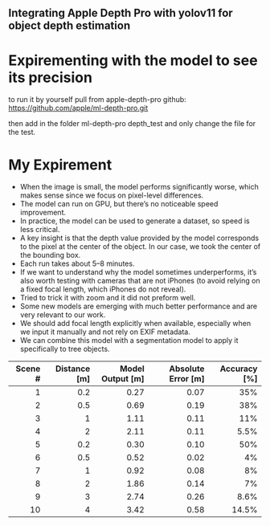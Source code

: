 ## Integrating Apple Depth Pro with yolov11 for object depth estimation
# Expirementing with the model to see its precision

to run it by yourself pull from apple-depth-pro github: https://github.com/apple/ml-depth-pro.git

then add in the folder ml-depth-pro depth_test and only change the file for the test.

# My Expirement
- When the image is small, the model performs significantly worse, which makes sense since we focus on pixel-level differences.
- The model can run on GPU, but there’s no noticeable speed improvement.
- In practice, the model can be used to generate a dataset, so speed is less critical.
- A key insight is that the depth value provided by the model corresponds to the pixel at the center of the object. In our case, we took the center of the bounding box.
- Each run takes about 5–8 minutes.
- If we want to understand why the model sometimes underperforms, it’s also worth testing with cameras that are not iPhones (to avoid relying on a fixed focal length, which iPhones do not reveal).
- Tried to trick it with zoom and it did not preform well.
- Some new models are emerging with much better performance and are very relevant to our work.
- We should add focal length explicitly when available, especially when we input it manually and not rely on EXIF metadata.
- We can combine this model with a segmentation model to apply it specifically to tree objects.

| Scene # | Distance [m] | Model Output [m] | Absolute Error [m] | Accuracy [%] |
|--------:|--------------:|------------------:|---------------------:|---------------:|
| 1       | 0.2           | 0.27              | 0.07                 | 35%            |
| 2       | 0.5           | 0.69              | 0.19                 | 38%            |
| 3       | 1             | 1.11              | 0.11                 | 11%            |
| 4       | 2             | 2.11              | 0.11                 | 5.5%           |
| 5       | 0.2           | 0.30              | 0.10                 | 50%            |
| 6       | 0.5           | 0.52              | 0.02                 | 4%             |
| 7       | 1             | 0.92              | 0.08                 | 8%             |
| 8       | 2             | 1.86              | 0.14                 | 7%             |
| 9       | 3             | 2.74              | 0.26                 | 8.6%           |
| 10      | 4             | 3.42              | 0.58                 | 14.5%          |
